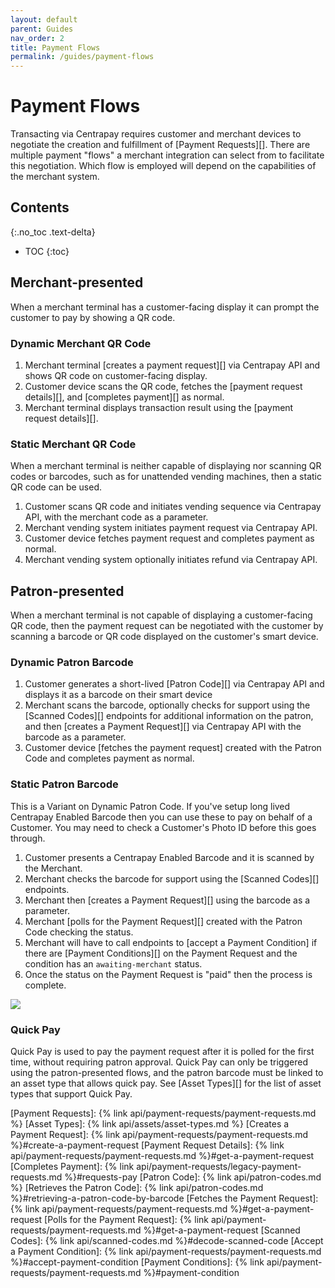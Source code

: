 ```yaml
---
layout: default
parent: Guides
nav_order: 2
title: Payment Flows
permalink: /guides/payment-flows
---
```


# Payment Flows

Transacting via Centrapay requires customer and merchant devices to negotiate
the creation and fulfillment of [Payment Requests][].  There are multiple
payment "flows" a merchant integration can select from to facilitate this
negotiation.  Which flow is employed will depend on the capabilities of the
merchant system.

## Contents
{:.no_toc .text-delta}

* TOC
{:toc}

## Merchant-presented

When a merchant terminal has a customer-facing display it can prompt the
customer to pay by showing a QR code.

### Dynamic Merchant QR Code

1. Merchant terminal [creates a payment request][] via Centrapay API and shows QR
   code on customer-facing display.
2. Customer device scans the QR code, fetches the [payment request details][],
   and [completes payment][] as normal.
3. Merchant terminal displays transaction result using the [payment request details][].

### Static Merchant QR Code

When a merchant terminal is neither capable of displaying nor scanning QR codes
or barcodes, such as for unattended vending machines, then a static QR code can
be used.

1. Customer scans QR code and initiates vending sequence via Centrapay API,
   with the merchant code as a parameter.
2. Merchant vending system initiates payment request via Centrapay API.
3. Customer device fetches payment request and completes payment as normal.
4. Merchant vending system optionally initiates refund via Centrapay API.

## Patron-presented

When a merchant terminal is not capable of displaying a customer-facing QR code,
then the payment request can be negotiated with the customer by scanning a
barcode or QR code displayed on the customer's smart device.

### Dynamic Patron Barcode

1. Customer generates a short-lived [Patron Code][] via Centrapay API and displays
   it as a barcode on their smart device
2. Merchant scans the barcode, optionally checks for support using the
   [Scanned Codes][] endpoints for additional information on the patron, and then
   [creates a Payment Request][] via Centrapay API with the barcode as a
   parameter.
3. Customer device [fetches the payment request] created with the Patron Code and completes
   payment as normal.

### Static Patron Barcode

This is a Variant on Dynamic Patron Code. If you've setup long lived Centrapay
Enabled Barcode then you can use these to pay on behalf of a Customer. You may
need to check a Customer's Photo ID before this goes through.

1. Customer presents a Centrapay Enabled Barcode and it is scanned by the Merchant.
2. Merchant checks the barcode for support using the [Scanned Codes][] endpoints.
3. Merchant then [creates a Payment Request][] using the barcode as a parameter.
4. Merchant [polls for the Payment Request][] created with the Patron Code checking the status.
5. Merchant will have to call endpoints to [accept a Payment Condition]
   if there are [Payment Conditions][] on the Payment Request
   and the condition has an `awaiting-merchant` status.
6. Once the status on the Payment Request is "paid" then the process is complete.

<img src="{{site.url}}/images/static-patron-code-flow.svg" style="display: block; margin: auto;" />

### Quick Pay

Quick Pay is used to pay the payment request after it is polled for the first time, without requiring patron approval.
Quick Pay can only be triggered using the patron-presented flows, and the patron barcode must be linked to an
asset type that allows quick pay. See [Asset Types][] for the list of asset types that support Quick Pay.

[Payment Requests]: {% link api/payment-requests/payment-requests.md %}
[Asset Types]: {% link api/assets/asset-types.md %}
[Creates a Payment Request]: {% link api/payment-requests/payment-requests.md %}#create-a-payment-request
[Payment Request Details]: {% link api/payment-requests/payment-requests.md %}#get-a-payment-request
[Completes Payment]: {% link api/payment-requests/legacy-payment-requests.md %}#requests-pay
[Patron Code]: {% link api/patron-codes.md %}
[Retrieves the Patron Code]: {% link api/patron-codes.md %}#retrieving-a-patron-code-by-barcode
[Fetches the Payment Request]: {% link api/payment-requests/payment-requests.md %}#get-a-payment-request
[Polls for the Payment Request]: {% link api/payment-requests/payment-requests.md %}#get-a-payment-request
[Scanned Codes]: {% link api/scanned-codes.md %}#decode-scanned-code
[Accept a Payment Condition]: {% link api/payment-requests/payment-requests.md %}#accept-payment-condition
[Payment Conditions]: {% link api/payment-requests/payment-requests.md %}#payment-condition
